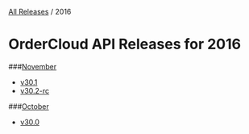 [All Releases](../README.md) / 2016
# OrderCloud API Releases for 2016

###[November](November/README.md)
- [v30.1](November/v30.1.md)
- [v30.2-rc](November/v30.2-rc.md)

###[October](October/README.md)
- [v30.0](October/v30.0.md)
